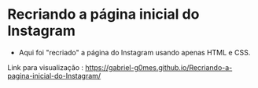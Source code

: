 # Recriando a página inicial do Instagram

- Aqui foi "recriado" a página do Instagram usando apenas HTML e CSS.

Link para visualização : https://gabriel-g0mes.github.io/Recriando-a-pagina-inicial-do-Instagram/
